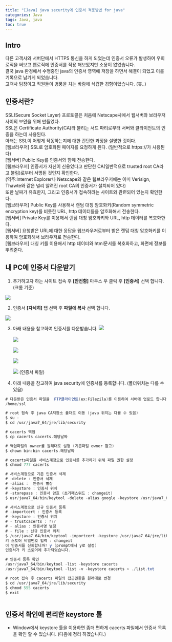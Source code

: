 ```yaml
---
title: "[Java] java security에 인증서 적용방법 for java"
categories: Java
tags: Java, java
toc: true
---
```


## Intro
다른 고객사와 서버단에서 HTTPS 통신을 하게 되었는데 인증서 오류가 발생하여 우회 로직을 써보고 웹로직에 인증서를 적용 해보았지만 소용이 없없습니다. <br> 
결국 java 환경에서 수행중인 java의 인증서 영역에 저장을 하면서 해결이 되었고 이를 기록으로 남기게 되었습니다. <br>
고객사 팀장이고 직원들이 병풍을 치는 바람에 식겁한 경험이었습니다.   (휴..) 

## 인증서란?
SSL(Secure Socket Layer) 프로토콜은 처음에 Netscape사에서 웹서버와 브라우저 사이의 보안을 위해 만들었다. <br> 
SSL은 Certificate Authority(CA)라 불리는 서드 파티로부터 서버와 클라이언트의 인증을 하는데 사용된다.  <br>
아래는 SSL이 어떻게 작동하는지에 대한 간단한 과정을 설명한 것이다. <br>
[웹브라우저] SSL로 암호화된 페이지를 요청하게 된다. (일반적으로 https://가 사용된다) <br>
[웹서버] Public Key를 인증서와 함께 전송한다. <br>
[웹브라우저] 인증서가 자신이 신용있다고 판단한 CA(일반적으로 trusted root CA라고 불림)로부터 서명된 것인지 확인한다. <br> 
(역주:Internet Explorer나 Netscape와 같은 웹브라우저에는 이미 Verisign, Thawte와 같은 널리 알려진 root CA의 인증서가 설치되어 있다) <br> 
또한 날짜가 유효한지, 그리고 인증서가 접속하려는 사이트와 관련되어 있는지 확인한다. <br>
[웹브라우저] Public Key를 사용해서 랜덤 대칭 암호화키(Random symmetric encryption key)를 비릇한 URL, http 데이터들을 암호화해서 전송한다. <br>
[웹서버] Private Key를 이용해서 랜덤 대칭 암호화키와 URL, http 데이터를 복호화한다. <br>
[웹서버] 요청받은 URL에 대한 응답을 웹브라우저로부터 받은 랜덤 대칭 암호화키를 이용하여 암호화해서 브라우저로 전송한다. <br>
[웹브라우저] 대칭 키를 이용해서 http 데이터와 html문서를 복호화하고, 화면에 정보를 뿌려준다. <br>

## 내 PC에 인증서 다운받기
1. 추가하고자 하는 사이트 접속 후 **[안전함]** 마우스 우 클릭 후 **[인증서]** 선택 합니다. (크롬 기준) <br>
<img src="/assets/images/java/java-1.png">

2. 인증서 **[자세히]** 탭 선택 후 **파일에 복사** 선택 합니다.
<img src="/assets/images/java/java-2.png">

3. 아래 내용을 참고하여 인증서를 다운받습니다.
<img src="/assets/images/java/java-3.png"> <br><br>
<img src="/assets/images/java/java-4.png"> <br><br>
<img src="/assets/images/java/java-5.png"> <br><br>
<img src="/assets/images/java/java-6.png"> <br><br>
<img src="/assets/images/java/java-7.png"> (인증서 파일)

4. 아래 내용을 참고하여 java security에 인증서를 등록합니다. (폴더위치는 다를 수 있음)

```java
# 다운받은 인증서 파일을  FTP클라이언트(ex:Filezila)를 이용하여 서버에 업로드 합니다. (폴더위치는 자유럽게)
/home/ssl

# root 접속 후 java CA저장소 폴더로 이동 (java 위치는 다를 수 있음)
$ su -
$ cd /usr/java7_64/jre/lib/security

# cacerts 백업
$ cp cacerts cacerts.해당날짜

# 백업파일의 owner를 원래대로 설정 (기존파일 owner 참고)
$ chown bin:bin cacerts.해당날짜

# cacerts파일을 서비스계정으로 인증서를 추가하기 위해 파일 권한 설정
$ chmod 777 cacerts

# 서비스계정으로 기존 인증서 삭제 
# -delete : 인증서 삭제
# -alias :  인증서 별칭
# -keystore : 인증서 위치
# -storepass : 인증서 암호 (초기패스워드 : changeit)
$ usr/java7_64/bin/keytool -delete -alias google -keystore /usr/java7_64/jre/lib/security/cacerts -storepass changeit

# 서비스계정으로 신규 인증서 등록
# -importcert : 인증서 등록
# -keystore : 인증서 위치
# - trustcacerts : ???
# - alias : 인증서명 별칭
# - file : 신규 인증서 위치
$ /usr/java7_64/bin/keytool -importcert -keystore /usr/java7_64/jre/lib/security/cacerts -trustcacerts -alias xurrency -file "/home/ssl/google.cer"
키 스토어 비밀번호 입력 : changeit
이 인증서를 신뢰합니까? y (prompt에서 y로 설정)
인증서가 키 스토어에 추가되었습니다.

# 인증서 등록 확인
/usr/java7_64/bin/keytool -list -keystore cacerts
/usr/java7_64/bin/keytool -list -v -keystore cacerts > ./list.txt

# root 접속 후 cacerts 파일의 접근권한을 원래대로 변경
$ cd /usr/java7_64/jre/lib/security
$ chmod 555 cacerts
$ exit



```

## 인증서 확인에 편리한 keystore 툴 
-  Window에서 keystore 툴을 이용하면 좀더 편하게 cacerts 파일에서 인증서 목록을 확인 할 수 있습니다. (다음에 정리 하겠습니다.)


	
 

